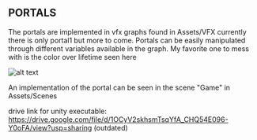 ## PORTALS

The portals are implemented in vfx graphs found in Assets/VFX
currently there is only portal1 but more to come.
Portals can be easily manipulated through different variables available in the graph.
My favorite one to mess with is the color over lifetime seen here

![alt text](https://github.com/logandauria/Vaporwave-Reality-Racer/blob/master/images/portal_colorlifetime.png?raw=true)

An implementation of the portal can be seen in the scene "Game" in Assets/Scenes


drive link for unity executable:
https://drive.google.com/file/d/1OCyV2skhsmTsqYfA_CHQ54E096-Y0oFA/view?usp=sharing
(outdated)
